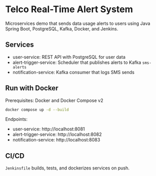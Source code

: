 # Telco Real-Time Alert System

Microservices demo that sends data usage alerts to users using Java Spring Boot, PostgreSQL, Kafka, Docker, and Jenkins.

## Services
- user-service: REST API with PostgreSQL for user data
- alert-trigger-service: Scheduler that publishes alerts to Kafka `sms-alerts`
- notification-service: Kafka consumer that logs SMS sends

## Run with Docker
Prerequisites: Docker and Docker Compose v2

```bash
docker compose up -d --build
```

Endpoints:
- user-service: http://localhost:8081
- alert-trigger-service: http://localhost:8082
- notification-service: http://localhost:8083

## CI/CD
`Jenkinsfile` builds, tests, and dockerizes services on push.
